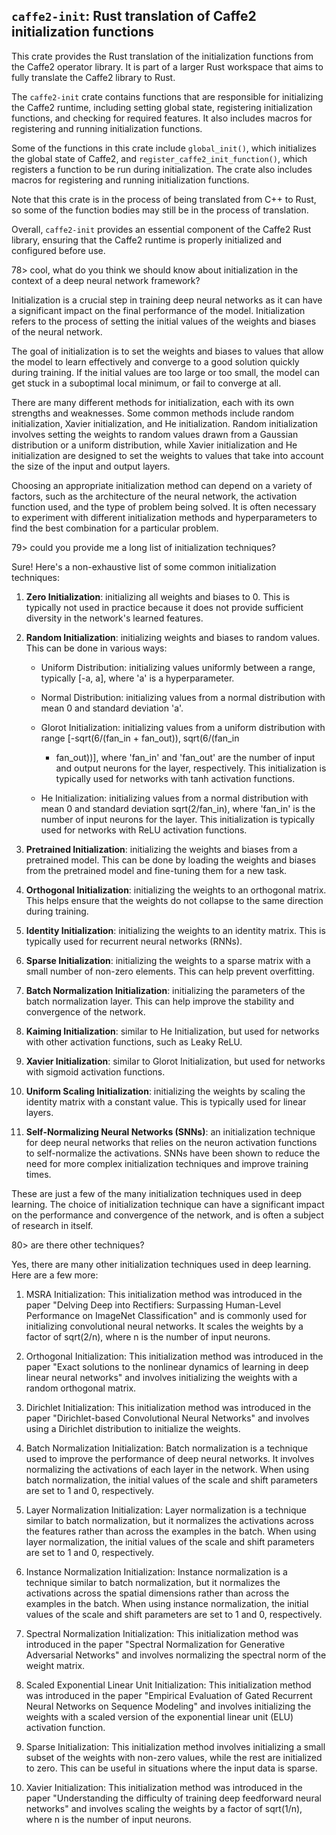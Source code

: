 ## `caffe2-init`: Rust translation of Caffe2 initialization functions

This crate provides the Rust translation of the
initialization functions from the Caffe2 operator
library. It is part of a larger Rust workspace
that aims to fully translate the Caffe2 library to
Rust.

The `caffe2-init` crate contains functions that
are responsible for initializing the Caffe2
runtime, including setting global state,
registering initialization functions, and checking
for required features. It also includes macros for
registering and running initialization functions.

Some of the functions in this crate include
`global_init()`, which initializes the global
state of Caffe2, and
`register_caffe2_init_function()`, which registers
a function to be run during initialization. The
crate also includes macros for registering and
running initialization functions.

Note that this crate is in the process of being
translated from C++ to Rust, so some of the
function bodies may still be in the process of
translation.

Overall, `caffe2-init` provides an essential
component of the Caffe2 Rust library, ensuring
that the Caffe2 runtime is properly initialized
and configured before use.

78> cool, what do you think we should know about
initialization in the context of a deep neural
network framework?

Initialization is a crucial step in training deep
neural networks as it can have a significant
impact on the final performance of the
model. Initialization refers to the process of
setting the initial values of the weights and
biases of the neural network.

The goal of initialization is to set the weights
and biases to values that allow the model to learn
effectively and converge to a good solution
quickly during training. If the initial values are
too large or too small, the model can get stuck in
a suboptimal local minimum, or fail to converge at
all.

There are many different methods for
initialization, each with its own strengths and
weaknesses. Some common methods include random
initialization, Xavier initialization, and He
initialization. Random initialization involves
setting the weights to random values drawn from
a Gaussian distribution or a uniform distribution,
while Xavier initialization and He initialization
are designed to set the weights to values that
take into account the size of the input and output
layers.

Choosing an appropriate initialization method can
depend on a variety of factors, such as the
architecture of the neural network, the activation
function used, and the type of problem being
solved. It is often necessary to experiment with
different initialization methods and
hyperparameters to find the best combination for
a particular problem.

79> could you provide me a long list of
initialization techniques?

Sure! Here's a non-exhaustive list of some common
initialization techniques:

1. **Zero Initialization**: initializing all
   weights and biases to 0. This is typically not
   used in practice because it does not provide
   sufficient diversity in the network's learned
   features.

2. **Random Initialization**: initializing weights
   and biases to random values. This can be done
   in various ways:

   - Uniform Distribution: initializing values
     uniformly between a range, typically [-a, a],
     where 'a' is a hyperparameter.

   - Normal Distribution: initializing values from
     a normal distribution with mean 0 and
     standard deviation 'a'.

   - Glorot Initialization: initializing values
     from a uniform distribution with range
     [-sqrt(6/(fan_in + fan_out)), sqrt(6/(fan_in
     + fan_out))], where 'fan_in' and 'fan_out'
     are the number of input and output neurons
     for the layer, respectively. This
     initialization is typically used for networks
     with tanh activation functions.

   - He Initialization: initializing values from
     a normal distribution with mean 0 and
     standard deviation sqrt(2/fan_in), where
     'fan_in' is the number of input neurons for
     the layer. This initialization is typically
     used for networks with ReLU activation
     functions.

3. **Pretrained Initialization**: initializing the
   weights and biases from a pretrained
   model. This can be done by loading the weights
   and biases from the pretrained model and
   fine-tuning them for a new task.

4. **Orthogonal Initialization**: initializing the
   weights to an orthogonal matrix. This helps
   ensure that the weights do not collapse to the
   same direction during training.

5. **Identity Initialization**: initializing the
   weights to an identity matrix. This is
   typically used for recurrent neural networks
   (RNNs).

6. **Sparse Initialization**: initializing the
   weights to a sparse matrix with a small number
   of non-zero elements. This can help prevent
   overfitting.

7. **Batch Normalization Initialization**:
   initializing the parameters of the batch
   normalization layer. This can help improve the
   stability and convergence of the network.

8. **Kaiming Initialization**: similar to He
   Initialization, but used for networks with
   other activation functions, such as Leaky ReLU.

9. **Xavier Initialization**: similar to Glorot
   Initialization, but used for networks with
   sigmoid activation functions.

10. **Uniform Scaling Initialization**:
    initializing the weights by scaling the
    identity matrix with a constant value. This is
    typically used for linear layers.

11. **Self-Normalizing Neural Networks (SNNs)**:
    an initialization technique for deep neural
    networks that relies on the neuron activation
    functions to self-normalize the
    activations. SNNs have been shown to reduce
    the need for more complex initialization
    techniques and improve training times.

These are just a few of the many initialization
techniques used in deep learning. The choice of
initialization technique can have a significant
impact on the performance and convergence of the
network, and is often a subject of research in
itself.

80> are there other techniques?

Yes, there are many other initialization
techniques used in deep learning. Here are a few
more:

1. MSRA Initialization: This initialization method
   was introduced in the paper "Delving Deep into
   Rectifiers: Surpassing Human-Level Performance
   on ImageNet Classification" and is commonly
   used for initializing convolutional neural
   networks. It scales the weights by a factor of
   sqrt(2/n), where n is the number of input
   neurons.

2. Orthogonal Initialization: This initialization
   method was introduced in the paper "Exact
   solutions to the nonlinear dynamics of learning
   in deep linear neural networks" and involves
   initializing the weights with a random
   orthogonal matrix.

3. Dirichlet Initialization: This initialization
   method was introduced in the paper
   "Dirichlet-based Convolutional Neural Networks"
   and involves using a Dirichlet distribution to
   initialize the weights.

4. Batch Normalization Initialization: Batch
   normalization is a technique used to improve
   the performance of deep neural networks. It
   involves normalizing the activations of each
   layer in the network. When using batch
   normalization, the initial values of the scale
   and shift parameters are set to 1 and 0,
   respectively.

5. Layer Normalization Initialization: Layer
   normalization is a technique similar to batch
   normalization, but it normalizes the
   activations across the features rather than
   across the examples in the batch. When using
   layer normalization, the initial values of the
   scale and shift parameters are set to 1 and 0,
   respectively.

6. Instance Normalization Initialization: Instance
   normalization is a technique similar to batch
   normalization, but it normalizes the
   activations across the spatial dimensions
   rather than across the examples in the
   batch. When using instance normalization, the
   initial values of the scale and shift
   parameters are set to 1 and 0, respectively.

7. Spectral Normalization Initialization: This
   initialization method was introduced in the
   paper "Spectral Normalization for Generative
   Adversarial Networks" and involves normalizing
   the spectral norm of the weight matrix.

8. Scaled Exponential Linear Unit Initialization:
   This initialization method was introduced in
   the paper "Empirical Evaluation of Gated
   Recurrent Neural Networks on Sequence Modeling"
   and involves initializing the weights with
   a scaled version of the exponential linear unit
   (ELU) activation function.

9. Sparse Initialization: This initialization
   method involves initializing a small subset of
   the weights with non-zero values, while the
   rest are initialized to zero. This can be
   useful in situations where the input data is
   sparse.

10. Xavier Initialization: This initialization
    method was introduced in the paper
    "Understanding the difficulty of training deep
    feedforward neural networks" and involves
    scaling the weights by a factor of sqrt(1/n),
    where n is the number of input neurons.
